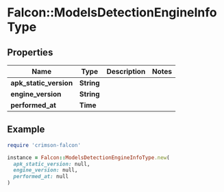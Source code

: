 # Falcon::ModelsDetectionEngineInfoType

## Properties

| Name | Type | Description | Notes |
| ---- | ---- | ----------- | ----- |
| **apk_static_version** | **String** |  |  |
| **engine_version** | **String** |  |  |
| **performed_at** | **Time** |  |  |

## Example

```ruby
require 'crimson-falcon'

instance = Falcon::ModelsDetectionEngineInfoType.new(
  apk_static_version: null,
  engine_version: null,
  performed_at: null
)
```

